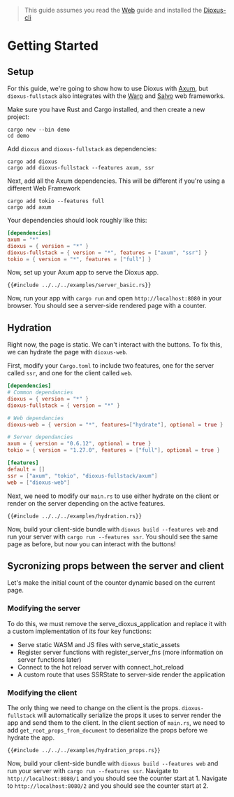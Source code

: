 > This guide assumes you read the [Web](web.md) guide and installed the [Dioxus-cli](https://github.com/DioxusLabs/cli)

# Getting Started

## Setup

For this guide, we're going to show how to use Dioxus with [Axum](https://docs.rs/axum/latest/axum/), but `dioxus-fullstack` also integrates with the [Warp](https://docs.rs/warp/latest/warp/) and [Salvo](https://docs.rs/salvo/latest/salvo/) web frameworks.

Make sure you have Rust and Cargo installed, and then create a new project:

```shell
cargo new --bin demo
cd demo
```

Add `dioxus` and `dioxus-fullstack` as dependencies:

```shell
cargo add dioxus
cargo add dioxus-fullstack --features axum, ssr
```

Next, add all the Axum dependencies. This will be different if you're using a different Web Framework

```shell
cargo add tokio --features full
cargo add axum
```

Your dependencies should look roughly like this:

```toml
[dependencies]
axum = "*"
dioxus = { version = "*" }
dioxus-fullstack = { version = "*", features = ["axum", "ssr"] }
tokio = { version = "*", features = ["full"] }
```

Now, set up your Axum app to serve the Dioxus app.

```rust, no_run
{{#include ../../../examples/server_basic.rs}}
```

Now, run your app with `cargo run` and open `http://localhost:8080` in your browser. You should see a server-side rendered page with a counter.

## Hydration

Right now, the page is static. We can't interact with the buttons. To fix this, we can hydrate the page with `dioxus-web`.

First, modify your `Cargo.toml` to include two features, one for the server called `ssr`, and one for the client called `web`.

```toml
[dependencies]
# Common dependancies
dioxus = { version = "*" }
dioxus-fullstack = { version = "*" }

# Web dependancies
dioxus-web = { version = "*", features=["hydrate"], optional = true }

# Server dependancies
axum = { version = "0.6.12", optional = true }
tokio = { version = "1.27.0", features = ["full"], optional = true }

[features]
default = []
ssr = ["axum", "tokio", "dioxus-fullstack/axum"]
web = ["dioxus-web"]
```

Next, we need to modify our `main.rs` to use either hydrate on the client or render on the server depending on the active features.

```rust, no_run
{{#include ../../../examples/hydration.rs}}
```

Now, build your client-side bundle with `dioxus build --features web` and run your server with `cargo run --features ssr`. You should see the same page as before, but now you can interact with the buttons!

## Sycronizing props between the server and client

Let's make the initial count of the counter dynamic based on the current page.

### Modifying the server

To do this, we must remove the serve_dioxus_application and replace it with a custom implementation of its four key functions:

- Serve static WASM and JS files with serve_static_assets
- Register server functions with register_server_fns (more information on server functions later)
- Connect to the hot reload server with connect_hot_reload
- A custom route that uses SSRState to server-side render the application

### Modifying the client

The only thing we need to change on the client is the props. `dioxus-fullstack` will automatically serialize the props it uses to server render the app and send them to the client. In the client section of `main.rs`, we need to add `get_root_props_from_document` to deserialize the props before we hydrate the app.

```rust, no_run
{{#include ../../../examples/hydration_props.rs}}
```

Now, build your client-side bundle with `dioxus build --features web` and run your server with `cargo run --features ssr`. Navigate to `http://localhost:8080/1` and you should see the counter start at 1. Navigate to `http://localhost:8080/2` and you should see the counter start at 2.
